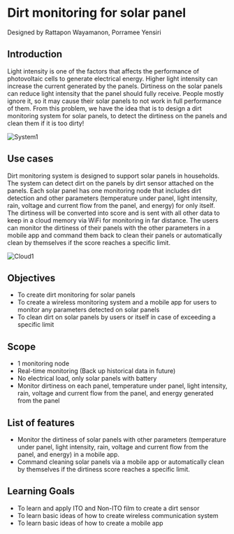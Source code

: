 # Dirt monitoring for solar panel
Designed by Rattapon Wayamanon, Porramee Yensiri

## Introduction
Light intensity is one of the factors that affects the performance of photovoltaic cells to generate electrical energy. Higher light intensity can increase the current generated by the panels. Dirtiness on the solar panels can reduce light intensity that the panel should fully receive. People mostly ignore it, so it may cause their solar panels to not work in full performance of them. From this problem, we have the idea that is to design a dirt monitoring system for solar panels, to detect the dirtiness on the panels and clean them if it is too dirty!

![System1](https://github.com/user-attachments/assets/8dd71eba-095b-4573-9a85-908b81ce0c87)

## Use cases
Dirt monitoring system is designed to support solar panels in households. The system can detect dirt on the panels by dirt sensor attached on the panels. Each solar panel has one monitoring node that includes dirt detection and other parameters (temperature under panel, light intensity, rain, voltage and current flow from the panel, and energy) for only itself.  The dirtiness will be converted into score and is sent with all other data to keep in a cloud memory via WiFi for monitoring in far distance. The users can monitor the dirtiness of their panels with the other parameters in a mobile app and command them back to clean their panels or automatically clean by themselves if the score reaches a specific limit.

![Cloud1](https://github.com/user-attachments/assets/e38bd84c-d3c6-471f-8ea6-c2d185f57cca)

## Objectives
+	To create dirt monitoring for solar panels
+	To create a wireless monitoring system and a mobile app for users to monitor any parameters detected on solar panels
+	To clean dirt on solar panels by users or itself in case of exceeding a specific limit

## Scope
+	1 monitoring node
+	Real-time monitoring (Back up historical data in future)
+	No electrical load, only solar panels with battery
+	Monitor dirtiness on each panel, temperature under panel, light intensity, rain, voltage and current flow from the panel, and energy generated from the panel

## List of features
+	Monitor the dirtiness of solar panels with other parameters (temperature under panel, light intensity, rain, voltage and current flow from the panel, and energy) in a mobile app.
+	Command cleaning solar panels via a mobile app or automatically clean by themselves if the dirtiness score reaches a specific limit.

## Learning Goals
+	To learn and apply ITO and Non-ITO film to create a dirt sensor
+	To learn basic ideas of how to create wireless communication system
+	To learn basic ideas of how to create a mobile app

